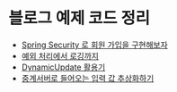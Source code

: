 # 블로그 예제 코드 정리

- [Spring Security 로 회원 가입을 구현해보자](https://github.com/Hyune-c/blog-code/tree/master/signup-security)
- [예외 처리에서 로깅까지](https://github.com/Hyune-c/blog-code/tree/master/exception-logging)
- [DynamicUpdate 활용기](https://github.com/Hyune-c/blog-code/tree/master/dynamic-update)
- [중계서버로 들어오는 입력 값 추상화하기](https://github.com/Hyune-c/blog-code/tree/master/api-gateway)

